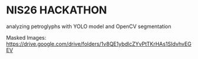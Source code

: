 # NIS26 HACKATHON
analyzing petroglyphs with YOLO model and OpenCV segmentation

Masked Images: https://drive.google.com/drive/folders/1v8QE1ybdlcZYvPtTKrHAs1SIdvhvEGEV
